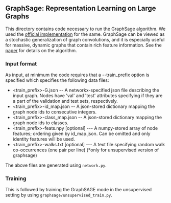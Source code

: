 ## GraphSage: Representation Learning on Large Graphs

This directory contains code necessary to run the GraphSage algorithm. We used the [official implementation](https://github.com/williamleif/GraphSAGE) for the same.
GraphSage can be viewed as a stochastic generalization of graph convolutions, and it is especially useful for massive, dynamic graphs that contain rich feature information.
See the [paper](https://arxiv.org/pdf/1706.02216.pdf) for details on the algorithm.

### Input format
As input, at minimum the code requires that a --train_prefix option is specified which specifies the following data files:

* <train_prefix>-G.json -- A networkx-specified json file describing the input graph. Nodes have 'val' and 'test' attributes specifying if they are a part of the validation and test sets, respectively.
* <train_prefix>-id_map.json -- A json-stored dictionary mapping the graph node ids to consecutive integers.
* <train_prefix>-class_map.json -- A json-stored dictionary mapping the graph node ids to classes.
* <train_prefix>-feats.npy [optional] --- A numpy-stored array of node features; ordering given by id_map.json. Can be omitted and only identity features will be used.
* <train_prefix>-walks.txt [optional] --- A text file specifying random walk co-occurrences (one pair per line) (*only for unsupervised version of graphsage)

The above files are generated using `network.py`.

### Training
This is followed by training the GraphSAGE mode in the unsupervised setting by using `graphsage/unsupervised_train.py`. 
